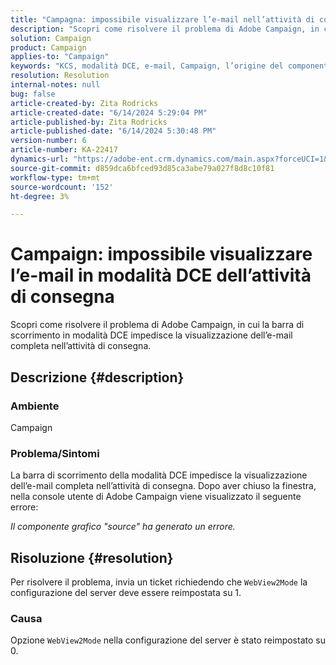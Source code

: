 ```yaml
---
title: "Campagna: impossibile visualizzare l’e-mail nell’attività di consegna in modalità DCE"
description: "Scopri come risolvere il problema di Adobe Campaign, in cui la barra di scorrimento in modalità DCE impedisce la visualizzazione dell’e-mail completa nell’attività di consegna."
solution: Campaign
product: Campaign
applies-to: "Campaign"
keywords: "KCS, modalità DCE, e-mail, Campaign, l’origine del componente grafico ha generato un errore, attività di consegna"
resolution: Resolution
internal-notes: null
bug: false
article-created-by: Zita Rodricks
article-created-date: "6/14/2024 5:29:04 PM"
article-published-by: Zita Rodricks
article-published-date: "6/14/2024 5:30:48 PM"
version-number: 6
article-number: KA-22417
dynamics-url: "https://adobe-ent.crm.dynamics.com/main.aspx?forceUCI=1&pagetype=entityrecord&etn=knowledgearticle&id=edf5d895-732a-ef11-840a-002248084fbb"
source-git-commit: d859dca6bfced93d85ca3abe79a027f8d8c10f81
workflow-type: tm+mt
source-wordcount: '152'
ht-degree: 3%

---
```


# Campaign: impossibile visualizzare l’e-mail in modalità DCE dell’attività di consegna


Scopri come risolvere il problema di Adobe Campaign, in cui la barra di scorrimento in modalità DCE impedisce la visualizzazione dell’e-mail completa nell’attività di consegna.

## Descrizione {#description}


### Ambiente

Campaign

### Problema/Sintomi

La barra di scorrimento della modalità DCE impedisce la visualizzazione dell’e-mail completa nell’attività di consegna. Dopo aver chiuso la finestra, nella console utente di Adobe Campaign viene visualizzato il seguente errore:

*Il componente grafico &quot;source&quot; ha generato un errore.*


## Risoluzione {#resolution}


Per risolvere il problema, invia un ticket richiedendo che `WebView2Mode` la configurazione del server deve essere reimpostata su 1.

### Causa

Opzione `WebView2Mode` nella configurazione del server è stato reimpostato su 0.
